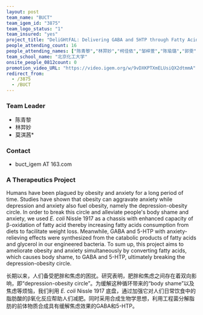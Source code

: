 ```yaml
---
layout: post
team_name: "BUCT"
team_igem_id: "3875"
team_logo_status: "1"
team_insured: "yes"
project_title: "DeliGHtFAL: Delivering GABA and 5HTP through Fatty Acid Lowering"
people_attending_count: 16
people_attending_names: ["陈青黎","林羿妙","柯佳依","邹梓萱","陈瑜璐","郭雯","黄琳琪","刘志廉","莫淇茜","沈麟","孙御婷","谭景","陶淘","王奥","徐子婷","刘淏晟"]
team_school_name: "北京化工大学"
onsite_people_0812count: 0
promotion_video_URL: "https://video.igem.org/w/9vDXKPTXmELUsiQX2dtmmA"
redirect_from:
  - /3875
  - /BUCT
---
```



### Team Leader
* 陈青黎
* 林羿妙
* 莫淇茜*

### Contact
* buct_igem AT 163.com

### A Therapeutics Project

Humans have been plagued by obesity and anxiety for a long period of time. Studies have shown that obesity can aggravate anxiety while depression and anxiety also fuel obesity, namely the depression-obesity circle. In order to break this circle and alleviate people's body shame and anxiety, we used *E. coli* Nissle 1917 as a chassis with enhanced capacity of β-oxidation of fatty acid thereby increasing fatty acids consumption from diets to facilitate weight loss. Meanwhile, GABA and 5-HTP with anxiety-relieving effects were synthesized from the catabolic products of fatty acids and glycerol in our engineered bacteria. To sum up, this project aims to ameliorate obesity and anxiety simultaneously by converting fatty acids, which causes body shame, to GABA and 5-HTP, ultimately breaking the depression-obesity circle.

长期以来，人们备受肥胖和焦虑的困扰。研究表明，肥胖和焦虑之间存在着双向影响，即“depression-obesity circle”。为缓解这种循环带来的“body shame”以及焦虑等烦恼，我们利用 *E. coli* Nissle 1917 底盘，通过加强它对人们日常饮食中的脂肪酸的β氧化反应帮助人们减肥。同时采用合成生物学思想，利用工程菌分解脂肪的前体物质合成具有缓解焦虑效果的GABA和5-HTP。
